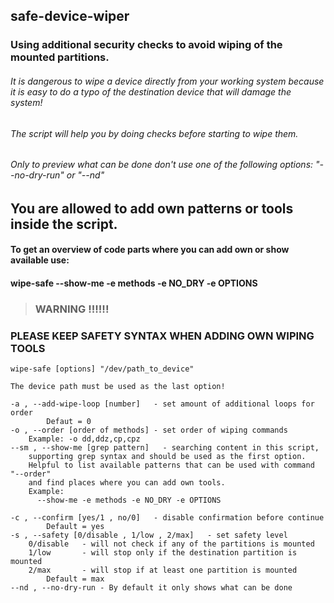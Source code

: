 ## safe-device-wiper
### Using additional security checks to avoid wiping of the mounted partitions.

###### It is dangerous to wipe a device directly from your working system because it is easy to do a typo of the destination device that will damage the system!

###### The script will help you by doing checks before starting to wipe them.
###### Only to preview what can be done don't use one of the following options: "--no-dry-run" or "--nd"

## You are allowed to add own patterns or tools inside the script.
#### To get an overview of code parts where you can add own or show available use:
#### wipe-safe --show-me -e methods -e NO_DRY -e OPTIONS
>### WARNING !!!!!! 
### PLEASE KEEP SAFETY SYNTAX WHEN ADDING OWN WIPING TOOLS

```
wipe-safe [options] "/dev/path_to_device"

The device path must be used as the last option!

-a , --add-wipe-loop [number]	- set amount of additional loops for order
		Defaut = 0
-o , --order [order of methods] - set order of wiping commands
	Example: -o dd,ddz,cp,cpz
--sm , --show-me [grep pattern]   - searching content in this script, 
    supporting grep syntax and should be used as the first option.
	Helpful to list available patterns that can be used with command "--order"
	and find places where you can add own tools.
	Example:	
	  --show-me -e methods -e NO_DRY -e OPTIONS
	  
-c , --confirm [yes/1 , no/0]	- disable confirmation before continue
		Default = yes
-s , --safety [0/disable , 1/low , 2/max]	- set safety level
	0/disable	- will not check if any of the partitions is mounted
	1/low       - will stop only if the destination partition is mounted
	2/max       - will stop if at least one partition is mounted
		Default = max
--nd , --no-dry-run	- By default it only shows what can be done
```
